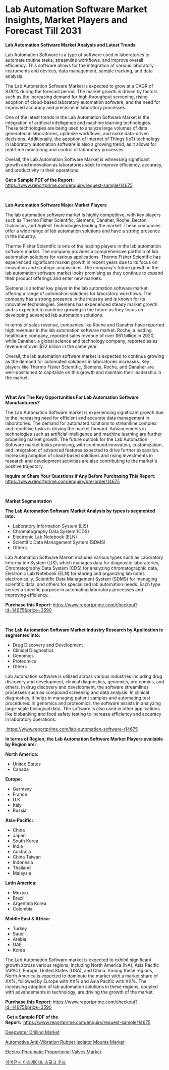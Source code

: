 <p><h1>Lab Automation Software Market Insights, Market Players and Forecast Till 2031</h1></p><p><strong>Lab Automation Software Market Analysis and Latest Trends</strong></p>
<p><p>Lab Automation Software is a type of software used in laboratories to automate routine tasks, streamline workflows, and improve overall efficiency. This software allows for the integration of various laboratory instruments and devices, data management, sample tracking, and data analysis.</p><p>The Lab Automation Software Market is expected to grow at a CAGR of 9.00% during the forecast period. The market growth is driven by factors such as the increasing demand for high throughput screening, rising adoption of cloud-based laboratory automation software, and the need for improved accuracy and precision in laboratory processes.</p><p>One of the latest trends in the Lab Automation Software Market is the integration of artificial intelligence and machine learning technologies. These technologies are being used to analyze large volumes of data generated in laboratories, optimize workflows, and make data-driven decisions. Additionally, the adoption of Internet of Things (IoT) technology in laboratory automation software is also a growing trend, as it allows for real-time monitoring and control of laboratory processes.</p><p>Overall, the Lab Automation Software Market is witnessing significant growth and innovation as laboratories seek to improve efficiency, accuracy, and productivity in their operations.</p></p>
<p><strong>Get a Sample PDF of the Report:&nbsp;</strong> <a href="https://www.reportprime.com/enquiry/request-sample/14675">https://www.reportprime.com/enquiry/request-sample/14675</a></p>
<p>&nbsp;</p>
<p><strong>Lab Automation Software Major Market Players</strong></p>
<p><p>The lab automation software market is highly competitive, with key players such as Thermo Fisher Scientific, Siemens, Danaher, Roche, Becton Dickinson, and Agilent Technologies leading the market. These companies offer a wide range of lab automation solutions and have a strong presence in the industry.</p><p>Thermo Fisher Scientific is one of the leading players in the lab automation software market. The company provides a comprehensive portfolio of lab automation solutions for various applications. Thermo Fisher Scientific has experienced significant market growth in recent years due to its focus on innovation and strategic acquisitions. The company's future growth in the lab automation software market looks promising as they continue to expand their product offerings and enter new markets.</p><p>Siemens is another key player in the lab automation software market, offering a range of automation solutions for laboratory workflows. The company has a strong presence in the industry and is known for its innovative technologies. Siemens has experienced steady market growth and is expected to continue growing in the future as they focus on developing advanced lab automation solutions.</p><p>In terms of sales revenue, companies like Roche and Danaher have reported high revenues in the lab automation software market. Roche, a leading healthcare company, reported sales revenue of over $61 billion in 2020, while Danaher, a global science and technology company, reported sales revenue of over $22 billion in the same year.</p><p>Overall, the lab automation software market is expected to continue growing as the demand for automated solutions in laboratories increases. Key players like Thermo Fisher Scientific, Siemens, Roche, and Danaher are well-positioned to capitalize on this growth and maintain their leadership in the market.</p></p>
<p>&nbsp;</p>
<p><strong>What Are The Key Opportunities For Lab Automation Software Manufacturers?</strong></p>
<p><p>The Lab Automation Software market is experiencing significant growth due to the increasing need for efficient and accurate data management in laboratories. The demand for automated solutions to streamline complex and repetitive tasks is driving the market forward. Advancements in technologies such as artificial intelligence and machine learning are further propelling market growth. The future outlook for the Lab Automation Software market looks promising, with continued innovation, customization, and integration of advanced features expected to drive further expansion. Increasing adoption of cloud-based solutions and rising investments in research and development activities are also contributing to the market's positive trajectory.</p></p>
<p><strong>Inquire or Share Your Questions If Any Before Purchasing This Report:</strong> <a href="https://www.reportprime.com/enquiry/pre-order/14675">https://www.reportprime.com/enquiry/pre-order/14675</a></p>
<p>&nbsp;</p>
<p><strong>Market Segmentation</strong></p>
<p><strong>The Lab Automation Software Market Analysis by types is segmented into:</strong></p>
<p><ul><li>Laboratory Information System (LIS)</li><li>Chromatography Data System (CDS)</li><li>Electronic Lab Notebook (ELN)</li><li>Scientific Data Management System (SDMS)</li><li>Others</li></ul></p>
<p><p>Lab Automation Software Market includes various types such as Laboratory Information System (LIS), which manages data for diagnostic laboratories, Chromatography Data System (CDS) for analyzing chromatographic data, Electronic Lab Notebook (ELN) for storing and organizing lab notes electronically, Scientific Data Management System (SDMS) for managing scientific data, and others for specialized lab automation needs. Each type serves a specific purpose in automating laboratory processes and improving efficiency.</p></p>
<p><strong>Purchase this Report:&nbsp;</strong><a href="https://www.reportprime.com/checkout?id=14675&price=3590">https://www.reportprime.com/checkout?id=14675&price=3590</a></p>
<p>&nbsp;</p>
<p><strong>The Lab Automation Software Market Industry Research by Application is segmented into:</strong></p>
<p><ul><li>Drug Discovery and Development</li><li>Clinical Diagnostics</li><li>Genomics</li><li>Proteomics</li><li>Others</li></ul></p>
<p><p>Lab automation software is utilized across various industries including drug discovery and development, clinical diagnostics, genomics, proteomics, and others. In drug discovery and development, the software streamlines processes such as compound screening and data analysis. In clinical diagnostics, it helps in managing patient samples and automating test procedures. In genomics and proteomics, the software assists in analyzing large-scale biological data. The software is also used in other applications like biobanking and food safety testing to increase efficiency and accuracy in laboratory operations.</p></p>
<p><a href="https://www.reportprime.com/lab-automation-software-r14675">&nbsp;https://www.reportprime.com/lab-automation-software-r14675</a></p>
<p><strong>In terms of Region, the Lab Automation Software Market Players available by Region are:</strong></p>
<p>
    <p> <strong> North America: </strong>
        <ul>
            <li>United States</li>
            <li>Canada</li>
        </ul>
        </p> 
    <p> <strong> Europe: </strong>
        <ul>
            <li>Germany</li>
            <li>France</li>
            <li>U.K.</li>
            <li>Italy</li>
            <li>Russia</li>
        </ul>
        </p> 
    <p> <strong> Asia-Pacific: </strong>
        <ul>
            <li>China</li>
            <li>Japan</li>
            <li>South Korea</li>
            <li>India</li>
            <li>Australia</li>
            <li>China Taiwan</li>
            <li>Indonesia</li>
            <li>Thailand</li>
            <li>Malaysia</li>
        </ul>
        </p> 
    <p> <strong> Latin America: </strong>
        <ul>
            <li>Mexico</li>
            <li>Brazil</li>
            <li>Argentina Korea</li>
            <li>Colombia</li>
        </ul>
        </p> 
    <p> <strong> Middle East & Africa: </strong>
        <ul>
            <li>Turkey</li>
            <li>Saudi</li>
            <li>Arabia</li>
            <li>UAE</li>
            <li>Korea</li>
        </ul>
    </p>
    </p>
<p><p>The Lab Automation Software market is expected to exhibit significant growth across various regions, including North America (NA), Asia Pacific (APAC), Europe, United States (USA), and China. Among these regions, North America is expected to dominate the market with a market share of XX%, followed by Europe with XX% and Asia Pacific with XX%. The increasing adoption of lab automation solutions in these regions, coupled with advancements in technology, are driving the growth of the market.</p></p>
<p><strong>Purchase this Report: </strong><a href="https://www.reportprime.com/checkout?id=14675&price=3590">https://www.reportprime.com/checkout?id=14675&price=3590</a></p>
<p>&nbsp;<strong>Get a Sample PDF of the Report:&nbsp;&nbsp;</strong><a href="https://www.reportprime.com/enquiry/request-sample/14675">https://www.reportprime.com/enquiry/request-sample/14675</a></p>
<p><strong></strong></p>
<p><p><a href="https://github.com/KeeganBarrows2023/Market-Research-Report-List-1/blob/main/deepwater-drilling-market.md">Deepwater Drilling Market</a></p><p><a href="https://www.linkedin.com/pulse/automotive-anti-vibration-rubber-isolator-mounts-market-research-6lphf?trackingId=iJuhLXOMrBRx7MOX0IsQ0w%3D%3D">Automotive Anti-Vibration Rubber Isolator Mounts Market</a></p><p><a href="https://www.linkedin.com/pulse/electro-pneumatic-proportional-valves-market-size-share-amp-0m3of?trackingId=L9ax%2B2LOUy0LkENdV9JQ%2FA%3D%3D">Electro-Pneumatic Proportional Valves Market</a></p><p><a href="https://github.com/RickyMetzDVM/Market-Research-Report-List-1/blob/main/239051375544.md">이머전시 이스케이프 스모크 후드</a></p></p>